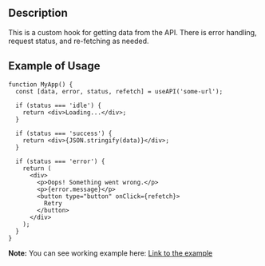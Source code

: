 ## Description

This is a custom hook for getting data from the API. There is error handling, request status, and re-fetching as needed.

## Example of Usage

```
function MyApp() {
  const [data, error, status, refetch] = useAPI('some-url');

  if (status === 'idle') {
    return <div>Loading...</div>;
  }

  if (status === 'success') {
    return <div>{JSON.stringify(data)}</div>;
  }

  if (status === 'error') {
    return (
      <div>
        <p>Oops! Something went wrong.</p>
        <p>{error.message}</p>
        <button type="button" onClick={refetch}>
          Retry
        </button>
      </div>
    );
  }
}
```

**Note:** You can see working example here: [Link to the example](http://darkness8129.github.io/useAPI-hook)
